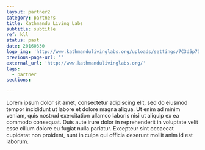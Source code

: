 ```yaml
---
layout: partner2
category: partners
title: Kathmandu Living Labs
subtitle: subtitle
ref: kll
status: past
date: 20160330
logo_img: 'http://www.kathmandulivinglabs.org/uploads/settings/7C3d5p7DwY4l3XzmWqXj0Klqj6r8MJtF.png'
previous-page-url: ""
external_url: 'http://www.kathmandulivinglabs.org/'
tags:
  - partner
sections:

---
```


Lorem ipsum dolor sit amet, consectetur adipiscing elit, sed do eiusmod tempor incididunt ut labore et dolore magna aliqua. Ut enim ad minim veniam, quis nostrud exercitation ullamco laboris nisi ut aliquip ex ea commodo consequat. Duis aute irure dolor in reprehenderit in voluptate velit esse cillum dolore eu fugiat nulla pariatur. Excepteur sint occaecat cupidatat non proident, sunt in culpa qui officia deserunt mollit anim id est laborum.


